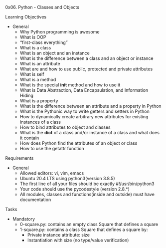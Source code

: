 0x06. Python - Classes and Objects

Learning Objectives
- General
	- Why Python programming is awesome
	- What is OOP
	- “first-class everything”
	- What is a class
	- What is an object and an instance
	- What is the difference between a class and an object or instance
	- What is an attribute
	- What are and how to use public, protected and private attributes
	- What is self
	- What is a method
	- What is the special __init__ method and how to use it
	- What is Data Abstraction, Data Encapsulation, and Information Hiding
	- What is a property
	- What is the difference between an attribute and a property in Python
	- What is the Pythonic way to write getters and setters in Python
	- How to dynamically create arbitrary new attributes for existing instances of a class
	- How to bind attributes to object and classes
	- What is the __dict__ of a class and/or instance of a class and what does it contain
	- How does Python find the attributes of an object or class
	- How to use the getattr function

Requirements
- General
	- Allowed editors: vi, vim, emacs
	- Ubuntu 20.4 LTS using python3(version 3.8.5)
	- The first line of all your files should be exactly #!/usr/bin/python3
	- Your code should use the pycodestyle (version 2.8.*)
	- All modules, classes and functions(inside and outside) must have documentation

Tasks
- Mandatory
	- 0-square.py: contains an empty class Square that defines a square
	- 1-square.py: contains a class Square that defines a square by:
		- Private instance attribute: size
		- Instantiation with size (no type/value verification)
